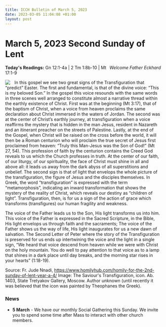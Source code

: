 ```yaml
---
title: ICCH Bulletin of March 5, 2023
date: 2023-03-05 11:04:08 +01:00
layout: post
---
```


# March 5, 2023 Second Sunday of Lent
<span style="float: right"><em>Welcome Father Eckhard</em></span>
**Today's Readings:** Gn 12:1-4a | 2 Tm 1:8b-10 | Mt 17:1-9


<img style="float: left; margin-right: 1em;" src="https://upload.wikimedia.org/wikipedia/commons/thumb/d/da/Transfiguration_by_Feofan_Grek_from_Spaso-Preobrazhensky_Cathedral_in_Pereslavl-Zalessky_%2815th_c%2C_Tretyakov_gallery%29.jpeg/346px-Transfiguration_by_Feofan_Grek_from_Spaso-Preobrazhensky_Cathedral_in_Pereslavl-Zalessky_%2815th_c%2C_Tretyakov_gallery%29.jpeg">

In this gospel we see two great signs of the Transfiguration that “predict” Easter. The first and fundamental, is that of the divine voice: “This is my beloved Son.” In the gospel this voice resounds with the same words in three scenes well arranged to constitute almost a narrative thread within the earthly existence of Christ. First was at the beginning (Mt 3:17), that of the baptism of Christ, when a voice from heaven proclaims the same declaration about Christ immersed in the waters of Jordan. The second was at the center of Christ’s earthly journey, at transfiguration when a voice reaffirms the mystery that is hidden in the man Jesus, resident in Nazareth and an itinerant preacher on the streets of Palestine. Lastly, at the end of the Gospel, when Christ will be raised on the cross before the world, it will then be a Roman centurion who will proclaim the true secret of Jesus first proclaimed from heaven: “Truly this Man-Jesus was the Son of God!” (Mt 27, 54). This profession of faith by the centurion contains the Creed God reveals to us which the Church professes in truth. At the center of our faith, of our liturgy, of our spirituality, the face of Christ must shine in all and above all: it leads us away from the dark abyss of all superstitions and unbelief.
The second sign is that of light that envelops the whole picture of the transfiguration, the figure of Jesus and the disciples themselves. In Greek, the word “transfiguration” is expressed with the term “metamorphosis”, indicating an inward transformation that shows the mystery of the reality of Christ, which reveals our destiny as “children of light”. Transfiguration, then, is for us a sign of the action of grace which transforms (transfigures) our human fragility and weakness.

The voice of the Father leads us to the Son, His light transforms us into him. This voice of the Father is expressed in the Sacred Scripture, in the Bible, His light envelops us through faith and the sacraments; The voice of the Father shows us the way of life, His light inaugurates for us a new dawn of salvation. The Second Letter of Peter where the story of the Transfiguration is preserved for us ends up intertwining the voice and the light in a single sign, “We heard that voice descend from heaven while we were with Christ on the holy mountain. You do well to pay attention to that voice as to a lamp that shines in a dark place until day breaks, and the morning star rises in your hearts” (1:18-19).

Source: Fr. Jude Nnadi, https://www.homilyhub.com/homily-for-the-2nd-sunday-of-lent-year-a-4/
Image: The Saviour's Transfiguration, icon. Ab. 1403, State Tretyakov Gallery, Moscow. Author unknown (until recently it was believed that the icon was painted by Theophanes the Greek).

### News 

* **5 March** - We have our monthly Social Gathering this Sunday. We invite you to spend some time after Mass to interact with other church members.
